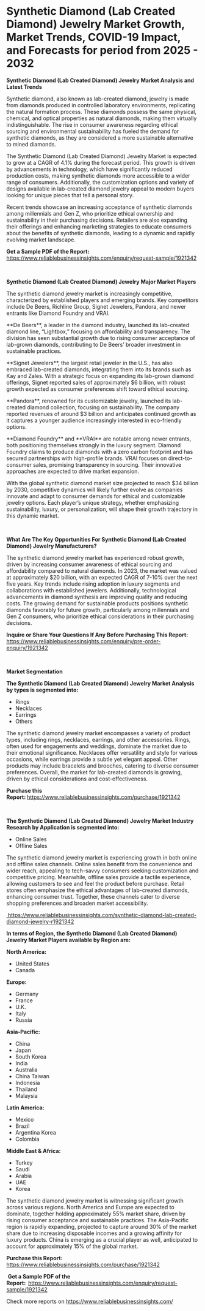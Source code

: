 <p><h1>Synthetic Diamond (Lab Created Diamond) Jewelry Market Growth, Market Trends, COVID-19 Impact, and Forecasts for period from 2025 - 2032</h1></p><p><strong>Synthetic Diamond (Lab Created Diamond) Jewelry Market Analysis and Latest Trends</strong></p>
<p><p>Synthetic diamond, also known as lab-created diamond, jewelry is made from diamonds produced in controlled laboratory environments, replicating the natural formation process. These diamonds possess the same physical, chemical, and optical properties as natural diamonds, making them virtually indistinguishable. The rise in consumer awareness regarding ethical sourcing and environmental sustainability has fueled the demand for synthetic diamonds, as they are considered a more sustainable alternative to mined diamonds.</p><p>The Synthetic Diamond (Lab Created Diamond) Jewelry Market is expected to grow at a CAGR of 4.1% during the forecast period. This growth is driven by advancements in technology, which have significantly reduced production costs, making synthetic diamonds more accessible to a wider range of consumers. Additionally, the customization options and variety of designs available in lab-created diamond jewelry appeal to modern buyers looking for unique pieces that tell a personal story.</p><p>Recent trends showcase an increasing acceptance of synthetic diamonds among millennials and Gen Z, who prioritize ethical ownership and sustainability in their purchasing decisions. Retailers are also expanding their offerings and enhancing marketing strategies to educate consumers about the benefits of synthetic diamonds, leading to a dynamic and rapidly evolving market landscape.</p></p>
<p><strong>Get a Sample PDF of the Report:&nbsp;</strong> <a href="https://www.reliablebusinessinsights.com/enquiry/request-sample/1921342?utm_campaign=2318&utm_medium=2&utm_source=Github&utm_content=ia&utm_term=03042025&utm_id=synthetic-diamond-lab-created-diamond-jewelry">https://www.reliablebusinessinsights.com/enquiry/request-sample/1921342</a></p>
<p>&nbsp;</p>
<p><strong>Synthetic Diamond (Lab Created Diamond) Jewelry Major Market Players</strong></p>
<p><p>The synthetic diamond jewelry market is increasingly competitive, characterized by established players and emerging brands. Key competitors include De Beers, Richline Group, Signet Jewelers, Pandora, and newer entrants like Diamond Foundry and VRAI.</p><p>**De Beers**, a leader in the diamond industry, launched its lab-created diamond line, “Lightbox,” focusing on affordability and transparency. The division has seen substantial growth due to rising consumer acceptance of lab-grown diamonds, contributing to De Beers’ broader investment in sustainable practices.</p><p>**Signet Jewelers**, the largest retail jeweler in the U.S., has also embraced lab-created diamonds, integrating them into its brands such as Kay and Zales. With a strategic focus on expanding its lab-grown diamond offerings, Signet reported sales of approximately $6 billion, with robust growth expected as consumer preferences shift toward ethical sourcing.</p><p>**Pandora**, renowned for its customizable jewelry, launched its lab-created diamond collection, focusing on sustainability. The company reported revenues of around $3 billion and anticipates continued growth as it captures a younger audience increasingly interested in eco-friendly options.</p><p>**Diamond Foundry** and **VRAI** are notable among newer entrants, both positioning themselves strongly in the luxury segment. Diamond Foundry claims to produce diamonds with a zero carbon footprint and has secured partnerships with high-profile brands. VRAI focuses on direct-to-consumer sales, promising transparency in sourcing. Their innovative approaches are expected to drive market expansion.</p><p>With the global synthetic diamond market size projected to reach $34 billion by 2030, competitive dynamics will likely further evolve as companies innovate and adapt to consumer demands for ethical and customizable jewelry options. Each player’s unique strategy, whether emphasizing sustainability, luxury, or personalization, will shape their growth trajectory in this dynamic market.</p></p>
<p>&nbsp;</p>
<p><strong>What Are The Key Opportunities For Synthetic Diamond (Lab Created Diamond) Jewelry Manufacturers?</strong></p>
<p><p>The synthetic diamond jewelry market has experienced robust growth, driven by increasing consumer awareness of ethical sourcing and affordability compared to natural diamonds. In 2023, the market was valued at approximately $20 billion, with an expected CAGR of 7-10% over the next five years. Key trends include rising adoption in luxury segments and collaborations with established jewelers. Additionally, technological advancements in diamond synthesis are improving quality and reducing costs. The growing demand for sustainable products positions synthetic diamonds favorably for future growth, particularly among millennials and Gen Z consumers, who prioritize ethical considerations in their purchasing decisions.</p></p>
<p><strong>Inquire or Share Your Questions If Any Before Purchasing This Report:</strong> <a href="https://www.reliablebusinessinsights.com/enquiry/pre-order-enquiry/1921342?utm_campaign=2318&utm_medium=2&utm_source=Github&utm_content=ia&utm_term=03042025&utm_id=synthetic-diamond-lab-created-diamond-jewelry">https://www.reliablebusinessinsights.com/enquiry/pre-order-enquiry/1921342</a></p>
<p>&nbsp;</p>
<p><strong>Market Segmentation</strong></p>
<p><strong>The Synthetic Diamond (Lab Created Diamond) Jewelry Market Analysis by types is segmented into:</strong></p>
<p><ul><li>Rings</li><li>Necklaces</li><li>Earrings</li><li>Others</li></ul></p>
<p><p>The synthetic diamond jewelry market encompasses a variety of product types, including rings, necklaces, earrings, and other accessories. Rings, often used for engagements and weddings, dominate the market due to their emotional significance. Necklaces offer versatility and style for various occasions, while earrings provide a subtle yet elegant appeal. Other products may include bracelets and brooches, catering to diverse consumer preferences. Overall, the market for lab-created diamonds is growing, driven by ethical considerations and cost-effectiveness.</p></p>
<p><strong>Purchase this Report:&nbsp;</strong><a href="https://www.reliablebusinessinsights.com/purchase/1921342?utm_campaign=2318&utm_medium=2&utm_source=Github&utm_content=ia&utm_term=03042025&utm_id=synthetic-diamond-lab-created-diamond-jewelry">https://www.reliablebusinessinsights.com/purchase/1921342</a></p>
<p>&nbsp;</p>
<p><strong>The Synthetic Diamond (Lab Created Diamond) Jewelry Market Industry Research by Application is segmented into:</strong></p>
<p><ul><li>Online Sales</li><li>Offline Sales</li></ul></p>
<p><p>The synthetic diamond jewelry market is experiencing growth in both online and offline sales channels. Online sales benefit from the convenience and wider reach, appealing to tech-savvy consumers seeking customization and competitive pricing. Meanwhile, offline sales provide a tactile experience, allowing customers to see and feel the product before purchase. Retail stores often emphasize the ethical advantages of lab-created diamonds, enhancing consumer trust. Together, these channels cater to diverse shopping preferences and broaden market accessibility.</p></p>
<p><a href="https://www.reliablebusinessinsights.com/synthetic-diamond-lab-created-diamond-jewelry-r1921342?utm_campaign=2318&utm_medium=2&utm_source=Github&utm_content=ia&utm_term=03042025&utm_id=synthetic-diamond-lab-created-diamond-jewelry">&nbsp;https://www.reliablebusinessinsights.com/synthetic-diamond-lab-created-diamond-jewelry-r1921342</a></p>
<p><strong>In terms of Region, the Synthetic Diamond (Lab Created Diamond) Jewelry Market Players available by Region are:</strong></p>
<p>
    <p> <strong> North America: </strong>
        <ul>
            <li>United States</li>
            <li>Canada</li>
        </ul>
        </p> 
    <p> <strong> Europe: </strong>
        <ul>
            <li>Germany</li>
            <li>France</li>
            <li>U.K.</li>
            <li>Italy</li>
            <li>Russia</li>
        </ul>
        </p> 
    <p> <strong> Asia-Pacific: </strong>
        <ul>
            <li>China</li>
            <li>Japan</li>
            <li>South Korea</li>
            <li>India</li>
            <li>Australia</li>
            <li>China Taiwan</li>
            <li>Indonesia</li>
            <li>Thailand</li>
            <li>Malaysia</li>
        </ul>
        </p> 
    <p> <strong> Latin America: </strong>
        <ul>
            <li>Mexico</li>
            <li>Brazil</li>
            <li>Argentina Korea</li>
            <li>Colombia</li>
        </ul>
        </p> 
    <p> <strong> Middle East & Africa: </strong>
        <ul>
            <li>Turkey</li>
            <li>Saudi</li>
            <li>Arabia</li>
            <li>UAE</li>
            <li>Korea</li>
        </ul>
    </p>
    </p>
<p><p>The synthetic diamond jewelry market is witnessing significant growth across various regions. North America and Europe are expected to dominate, together holding approximately 55% market share, driven by rising consumer acceptance and sustainable practices. The Asia-Pacific region is rapidly expanding, projected to capture around 30% of the market share due to increasing disposable incomes and a growing affinity for luxury products. China is emerging as a crucial player as well, anticipated to account for approximately 15% of the global market.</p></p>
<p><strong>Purchase this Report: </strong><a href="https://www.reliablebusinessinsights.com/purchase/1921342?utm_campaign=2318&utm_medium=2&utm_source=Github&utm_content=ia&utm_term=03042025&utm_id=synthetic-diamond-lab-created-diamond-jewelry">https://www.reliablebusinessinsights.com/purchase/1921342</a></p>
<p>&nbsp;<strong>Get a Sample PDF of the Report:&nbsp;&nbsp;</strong><a href="https://www.reliablebusinessinsights.com/enquiry/request-sample/1921342?utm_campaign=2318&utm_medium=2&utm_source=Github&utm_content=ia&utm_term=03042025&utm_id=synthetic-diamond-lab-created-diamond-jewelry">https://www.reliablebusinessinsights.com/enquiry/request-sample/1921342</a></p>
<p><strong></strong></p>
<p>Check more reports on <a href="https://www.reliablebusinessinsights.com/?utm_campaign=2318&utm_medium=2&utm_source=Github&utm_content=ia&utm_term=03042025&utm_id=synthetic-diamond-lab-created-diamond-jewelry">https://www.reliablebusinessinsights.com/</a></p>